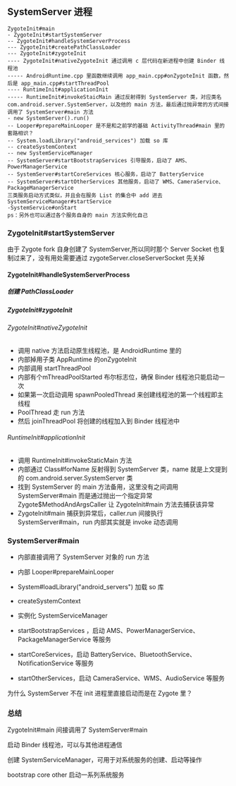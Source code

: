 

## SystemServer 进程

```
ZygoteInit#main
- ZygoteInit#startSystemServer
-- ZygoteInit#handleSystemServerProcess
--- ZygoteInit#createPathClassLoader
--- ZygoteInit#zygoteInit
---- ZygoteInit#nativeZygoteInit 通过调用 c 层代码在新进程中创建 Binder 线程池
----- AndroidRuntime.cpp 里函数继续调用 app_main.cpp#onZygoteInit 函数，然后是 app_main.cpp#startThreadPool 
---- RuntimeInit#applicationInit
----- RuntimeInit#invokeStaicMain 通过反射得到 SystemServer 类，对应类名 com.android.server.SystemServer，以及他的 main 方法，最后通过抛异常的方式间接调用了 SystemServer#main 方法
- new SystemServer().run()
-- Looper#prepareMainLooper 是不是和之前学的基础 ActivityThread#main 里的套路相识？
-- System.loadLibrary("android_services") 加载 so 库
-- createSystemContext
-- new SystemServiceManager
-- SystemServer#startBootstrapServices 引导服务，启动了 AMS、PowerManagerService
-- SystemServer#startCoreServices 核心服务，启动了 BatteryService
-- SystemServer#startOtherServices 其他服务，启动了 WMS、CameraService、PackageManagerService
三类服务启动方式类似，并且会在服务 List 的集合中 add 进去
SystemServiceManager#startService
-SystemService#onStart
ps：另外也可以通过各个服务自身的 main 方法实例化自己
```



### ZygoteInit#startSystemServer 



由于 Zygote fork 自身创建了 SystemServer,所以同时那个 Server Socket 也复制过来了，没有用处需要通过 zygoteServer.closeServerSocket 先关掉



#### ZygoteInit#handleSystemServerProcess 

##### 创建 PathClassLoader

##### ZygoteInit#zygoteInit

###### ZygoteInit#nativeZygoteInit

- 调用 native 方法启动原生线程池，是 AndroidRuntime 里的 
- 内部掉用子类 AppRuntime 的onZygoteInit
- 内部调用 startThreadPool
- 内部有个mThreadPoolStarted 布尔标志位，确保 Binder 线程池只能启动一次
- 如果第一次启动调用 spawnPooledThread 来创建线程池的第一个线程即主线程
- PoolThread 走 run 方法
- 然后 joinThreadPool 将创建的线程加入到 Binder 线程池中

###### RuntimeInit#applicationInit

- 调用 RuntimeInit#invokeStaticMain 方法
- 内部通过 Class#forName 反射得到 SystemServer 类，name 就是上文提到的 com.android.server.SystemServer 类
- 找到 SystemServer  的 main 方法备用，这里没有之间调用  SystemServer#main 而是通过抛出一个指定异常 Zygote$MethodAndArgsCaller 让 ZygoteInit#main 方法去捕获该异常
- ZygoteInit#main 捕获到异常后，caller.run 间接执行 SystemServer#main，run 内部其实就是 invoke 动态调用



### SystemServer#main

- 内部直接调用了 SystemServer 对象的 run 方法

- 内部 Looper#prepareMainLooper
- System#loadLibrary("android_servers") 加载 so 库
- createSystemContext
- 实例化 SystemServiceManager
- startBootstrapServices ，启动 AMS、PowerManagerService、PackageManagerService 等服务
- startCoreServices，启动 BatteryService、BluetoothService、NotificationService 等服务
- startOtherServices，启动 CameraService、WMS、AudioService 等服务





为什么 SystemServer 不在 init 进程里直接启动而是在 Zygote 里？



### 总结

ZygoteInit#main 间接调用了 SystemServer#main

启动 Binder 线程池，可以与其他进程通信

创建 SystemServiceManager，可用于对系统服务的创建、启动等操作

 bootstrap core other 启动一系列系统服务

